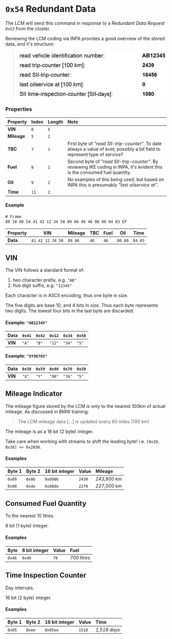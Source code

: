 # `0x54` Redundant Data

The LCM will send this command in response to a *Redundant Data Request `0x53`* from the cluster.

Reviewing the LCM coding via INPA provides a good overview of the stored data, and it's structure:

> ![INPA > LCM > Coding > SII](redundant/lcm_coding.jpg)

### Properties

Property|Index|Length|Note
:---|:---|:---|:---
**VIN**|`0`|`5`|
**Mileage**|`5`|`2`|
**TBC**|`7`|`1`|First byte of *"read SII-trip-counter"*. To date always a value of `0x40`; possibly a bit field to represent type of service?
**Fuel**|`8`|`1`|Second byte of *"read SII-trip-counter"*. By reviewing IKE coding in INPA, it's evident this is the consumed fuel quantity.
**Oil**|`9`|`2`| No examples of this being used, but based on INPA this is presumably *"last oilservice at".* |
**Time**|`11`|`2`|

#### Example
    
    # Frame
    D0 10 80 54 41 42 12 34 50 09 86 40 46 00 00 04 03 EF

Property|VIN|Mileage|TBC|Fuel|Oil|Time
---|---|---|---|---|---|---
**Data**|`41 42 12 34 50`|`09 86`|`40`|`46`|`00 00`|`04 03`

## VIN

The VIN follows a standard format of:

 1. two character prefix, e.g. `"AB"`
 2. five digit suffix, e.g. `"12345"`

Each character is in ASCII encoding, thus one byte in size.

The five digits are base 10, and 4 bits in size. Thus each byte represents two digits. The lowest four bits in the last byte are discarded.

#### Example: `"AB12345"`

Data|`0x41`|`0x42`|`0x12`|`0x34`|`0x50`
:---|:---|:---|:---|:---|:---
**VIN**|`"A"`|`"B"`|`"12"`|`"34"`| `"5"`

#### Example: `"XY98765"`

Data|`0x58`|`0x59`|`0x98`|`0x76`|`0x50`
:---|:---|:---|:---|:---|:---
**VIN**|`"X"`|`"Y"`|`"98"`|`"76"`| `"5"`

## Mileage Indicator
The mileage figure stored by the LCM is only to the nearest 100km of actual mileage. As discussed in BMW training:
> The LCM mileage data [...] is updated every 60 miles (100 km)

The mileage is as a 16 bit (2 byte) integer.

Take care when working with streams to shift the leading byte! i.e. `[0x20, 0x30] => 0x2030`.

#### Examples

Byte 1|Byte 2|16 bit integer|Value|Mileage
:---|:---|:---|:---|:---
`0x09`|`0x86`|`0x0986`|`2430`| *243,800 km* 
`0x08`|`0xde`|`0x08de`|`2270`| *227,000 km*

## Consumed Fuel Quantity

To the nearest 10 litres.

8 bit (1 byte) integer.

#### Examples

Byte|8 bit integer|Value|Fuel
:---|:---|:---|:---
`0x46`|`0x46`|`70`| *700 litres*

## Time Inspection Counter

Day intervals.

16 bit (2 byte) integer.

#### Examples

Byte 1|Byte 2|16 bit integer|Value|Time
:---|:---|:---|:---|:---
`0x05`|`0xee`|`0x05ee`|`1518`| *1,518 days* 
